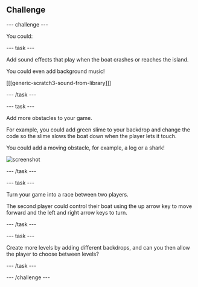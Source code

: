 ## Challenge

--- challenge ---

You could:

--- task ---

Add sound effects that play when the boat crashes or reaches the island.

You could even add background music!

[[[generic-scratch3-sound-from-library]]]

--- /task ---


--- task ---

Add more obstacles to your game. 

For example, you could add green slime to your backdrop and change the code so the slime slows the boat down when the player lets it touch.

You could add a moving obstacle, for example, a log or a shark!

![screenshot](images/boat-obstacles.png)

--- /task ---


--- task ---

Turn your game into a race between two players.

The second player could control their boat using the up arrow key to move forward and the left and right arrow keys to turn.

--- /task ---

--- task ---

Create more levels by adding different backdrops, and can you then allow the player to choose between levels?

--- /task ---

--- /challenge ---
